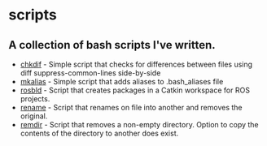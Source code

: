# scripts
## A collection of bash scripts I've written.

- [chkdif](./chkdif) - Simple script that checks for differences between files using diff suppress-common-lines side-by-side
- [mkalias](./mkalias) - Simple script that adds aliases to .bash_aliases file
- [rosbld](./rosbld) - Script that creates packages in a Catkin workspace for ROS projects.
- [rename](./rename) - Script that renames on file into another and removes the original.
- [remdir](./remdir) - Script that removes a non-empty directory. Option to copy the contents of the directory to another does exist.
